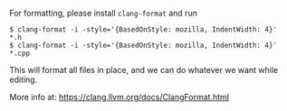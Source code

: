 For formatting, please install `clang-format` and run

``` shell
$ clang-format -i -style='{BasedOnStyle: mozilla, IndentWidth: 4}'  *.h
$ clang-format -i -style='{BasedOnStyle: mozilla, IndentWidth: 4}'  *.cpp
```

This will format all files in place, and we can do whatever we want while editing.

More info at: https://clang.llvm.org/docs/ClangFormat.html
